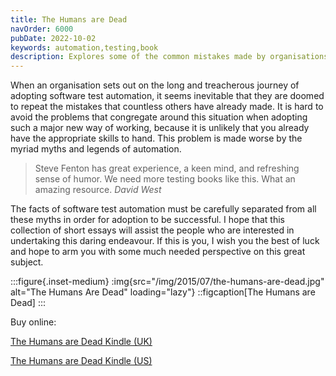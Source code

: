 ```yaml
---
title: The Humans are Dead
navOrder: 6000
pubDate: 2022-10-02
keywords: automation,testing,book
description: Explores some of the common mistakes made by organisations when they adopt test automation.
---
```


When an organisation sets out on the long and treacherous journey of adopting software test automation, it seems inevitable that they are doomed to repeat the mistakes that countless others have already made. It is hard to avoid the problems that congregate around this situation when adopting such a major new way of working, because it is unlikely that you already have the appropriate skills to hand. This problem is made worse by the myriad myths and legends of automation.

> Steve Fenton has great experience, a keen mind, and refreshing sense of humor. We need more testing books like this. What an amazing resource. <cite>David West</cite>

The facts of software test automation must be carefully separated from all these myths in order for adoption to be successful. I hope that this collection of short essays will assist the people who are interested in undertaking this daring endeavour. If this is you, I wish you the best of luck and hope to arm you with some much needed perspective on this great subject.

:::figure{.inset-medium}
:img{src="/img/2015/07/the-humans-are-dead.jpg" alt="The Humans Are Dead" loading="lazy"}
::figcaption[The Humans are Dead]
:::

Buy online:

[The Humans are Dead Kindle (UK)](https://www.amazon.co.uk/Humans-are-Dead-Software-Automation-ebook/dp/B00WDKOAUQ/)

[The Humans are Dead Kindle (US)](https://www.amazon.com/Humans-are-Dead-Software-Automation-ebook/dp/B00WDKOAUQ/)